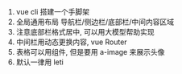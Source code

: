 1. vue cli 搭建一个手脚架
2. 全局通用布局  导航栏/侧边栏/底部栏/中间内容区域
3. 注意底部栏格式居中, 可以用大模型帮助实现
4. 中间栏用动态更换内容, vue Router
5. 表格可以用组件, 但是要用 a-image 来展示头像
6. 默认一律用 leti